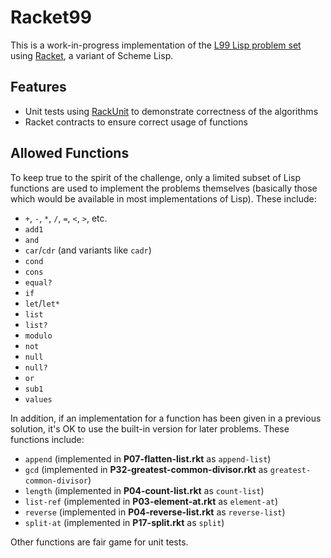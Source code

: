 # Racket99

This is a work-in-progress implementation of the [L99 Lisp problem set](http://www.ic.unicamp.br/~meidanis/courses/mc336/2006s2/funcional/L-99_Ninety-Nine_Lisp_Problems.html) using [Racket](https://racket-lang.org/), a variant of Scheme Lisp.

## Features

- Unit tests using [RackUnit](http://docs.racket-lang.org/rackunit/) to demonstrate correctness of the algorithms
- Racket contracts to ensure correct usage of functions

## Allowed Functions

To keep true to the spirit of the challenge, only a limited subset of Lisp functions are used to implement the problems themselves (basically those which would be available in most implementations of Lisp). These include:

- `+`, `-`, `*`, `/`, `=`, `<`, `>`, etc.
- `add1`
- `and`
- `car`/`cdr` (and variants like `cadr`)
- `cond`
- `cons`
- `equal?`
- `if`
- `let`/`let*`
- `list`
- `list?`
- `modulo`
- `not`
- `null`
- `null?`
- `or`
- `sub1`
- `values`

In addition, if an implementation for a function has been given in a previous solution, it's OK to use the built-in version for later problems. These functions include:

- `append` (implemented in **P07-flatten-list.rkt** as `append-list`)
- `gcd` (implemented in **P32-greatest-common-divisor.rkt** as `greatest-common-divisor`)
- `length` (implemented in **P04-count-list.rkt** as `count-list`)
- `list-ref` (implemented in **P03-element-at.rkt** as `element-at`)
- `reverse` (implemented in **P04-reverse-list.rkt** as `reverse-list`)
- `split-at` (implemented in **P17-split.rkt** as `split`)

Other functions are fair game for unit tests.
